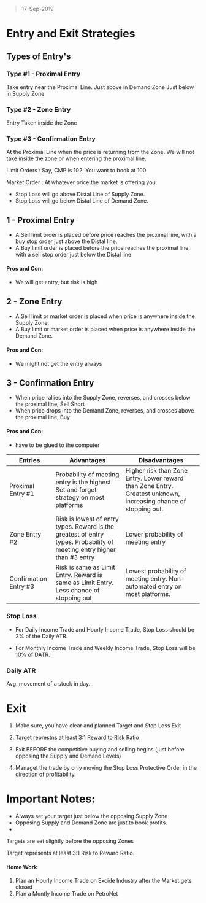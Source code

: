 > 17-Sep-2019
# Entry and Exit Strategies

## Types of Entry's

### Type #1 - Proximal Entry
Take entry near the Proximal Line.
Just above in Demand Zone
Just below in Supply Zone

### Type #2 - Zone Entry
Entry Taken inside the Zone

### Type #3 - Confirmation Entry
At the Proximal Line when the price is returning from the Zone.
We will not take inside the zone or when entering the proximal line.

Limit Orders
: Say, CMP is 102. You want to book at 100.

Market Order
: At whatever price the market is offering you.
 
- Stop Loss will go above Distal Line of Supply Zone.
- Stop Loss will go below Distal Line of Demand Zone.

## 1 - Proximal Entry
- A Sell limit order is placed before price reaches the proximal line, with a buy stop order just above the Distal line.
- A Buy limit order is placed before the price reaches the proximal line, with a sell stop order just below the Distal line.

#### Pros and Con:
- We will get entry, but risk is high

## 2 - Zone Entry
- A Sell limit or market order is placed when price is anywhere inside the Supply Zone.
- A Buy limit or market order is placed when price is anywhere inside the Demand Zone.

#### Pros and Con:
- We might not get the entry always

## 3 - Confirmation Entry
- When price rallies into the Supply Zone, reverses, and crosses below the proximal line, Sell Short
- When price drops into the Demand Zone, reverses, and crosses above the proximal line, Buy

#### Pros and Con:
- have to be glued to the computer

| Entries | Advantages | Disadvantages |
| ------- | ---------- | ------------- |
| Proximal Entry #1 | Probability of meeting entry is the highest. Set and forget strategy on most platforms| Higher risk than Zone Entry. Lower reward than Zone Entry. Greatest unknown, increasing chance of stopping out.|
| Zone Entry #2 | Risk is lowest of entry types. Reward is the greatest of entry types. Probability of meeting entry higher than #3 entry | Lower probability of meeting entry |
| Confirmation Entry #3 | Risk is same as Limit Entry. Reward is same as Limit Entry. Less chance of stopping out | Lowest probability of meeting entry. Non-automated entry on most platforms. |

  

### Stop Loss

- For Daily Income Trade and Hourly Income Trade, Stop Loss should be 2% of the Daily ATR.

- For Monthly Income Trade and Weekly Income Trade, Stop Loss will be 10% of DATR.

  

### Daily ATR

Avg. movement of a stock in day.

  

# Exit

1. Make sure, you have clear and planned Target and Stop Loss Exit

2. Target represtns at least 3:1 Reward to Risk Ratio

3. Exit BEFORE the competitive buying and selling begins (just before opposing the Supply and Demand Levels)

4. Managet the trade by only moving the Stop Loss Protective Order in the direction of profitability.

  

# Important Notes:
- Always set your target just below the opposing Supply Zone
- Opposing Supply and Demand Zone are just to book profits.
-   

Targets are set slightly before the opposing Zones

Target represents at least 3:1 Risk to Reward Ratio.

#### Home Work
1. Plan an Hourly Income Trade on Excide Industry after the Market gets closed
2. Plan a Montly Income Trade on PetroNet
<!--stackedit_data:
eyJoaXN0b3J5IjpbMTY3NzE2MDYzNCw1OTQwMzc0OSwxNjkwND
Q3MzQ0XX0=
-->